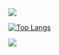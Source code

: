 <img src="https://capsule-render.vercel.app/api?type=waving&color=1b1b27&height=150&section=header&text=An%20aspiring%20game%20developer&fontSize=50&fontColor=ffffff" />

[![Top Langs](https://github-readme-stats.vercel.app/api/top-langs/?username=truemanburbank)](https://github.com/anuraghazra/github-readme-stats)

<img src="https://capsule-render.vercel.app/api?type=waving&color=1b1b27&height=150&section=footer&" />
